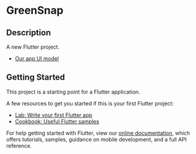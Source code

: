 # GreenSnap
## Description

A new Flutter project.

- [Our app UI model](https://www.figma.com/proto/381nvyLBOfs9h414cxpLwG/GreenSnap_Hackathon?page-id=0%3A1&node-id=395%3A40&viewport=-2030%2C105%2C0.6753939390182495&scaling=scale-down)

## Getting Started

This project is a starting point for a Flutter application.

A few resources to get you started if this is your first Flutter project:

- [Lab: Write your first Flutter app](https://flutter.dev/docs/get-started/codelab)
- [Cookbook: Useful Flutter samples](https://flutter.dev/docs/cookbook)

For help getting started with Flutter, view our
[online documentation](https://flutter.dev/docs), which offers tutorials,
samples, guidance on mobile development, and a full API reference.
